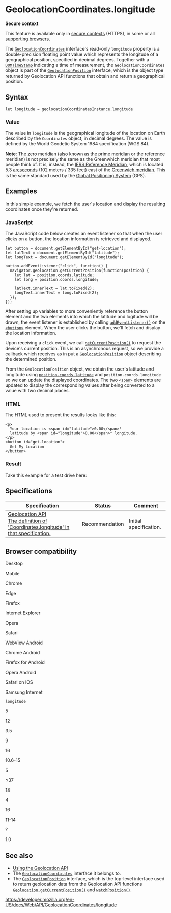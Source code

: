 GeolocationCoordinates.longitude
================================

**Secure context**

This feature is available only in [secure contexts](https://developer.mozilla.org/en-US/docs/Web/Security/Secure_Contexts) (HTTPS), in some or all [supporting browsers](#browser_compatibility).

The [`GeolocationCoordinates`](../geolocationcoordinates) interface's read-only `longitude` property is a double-precision floating point value which represents the longitude of a geographical position, specified in decimal degrees. Together with a [`DOMTimeStamp`](../domtimestamp) indicating a time of measurement, the `GeolocationCoordinates` object is part of the [`GeolocationPosition`](../geolocationposition) interface, which is the object type returned by Geolocation API functions that obtain and return a geographical position.

Syntax
------

    let longitude = geolocationCoordinatesInstance.longitude

### Value

The value in `longitude` is the geographical longitude of the location on Earth described by the `Coordinates` object, in decimal degrees. The value is defined by the World Geodetic System 1984 specification (WGS 84).

**Note**: The zero meridian (also known as the prime meridian or the reference meridian) is not precisely the same as the Greenwhich meridian that most people think of. It is, instead, the [IERS Reference Meridian](#), which is located 5.3 [arcseconds](https://en.wikipedia.org/wiki/Arcseconds) (102 meters / 335 feet) east of the [Greenwich meridian](https://en.wikipedia.org/wiki/Greenwich_meridian). This is the same standard used by the [Global Positioning System](#) (GPS).

Examples
--------

In this simple example, we fetch the user's location and display the resulting coordinates once they're returned.

### JavaScript

The JavaScript code below creates an event listener so that when the user clicks on a button, the location information is retrieved and displayed.

    let button = document.getElementById("get-location");
    let latText = document.getElementById("latitude");
    let longText = document.getElementById("longitude");

    button.addEventListener("click", function() {
      navigator.geolocation.getCurrentPosition(function(position) {
        let lat = position.coords.latitude;
        let long = position.coords.longitude;

        latText.innerText = lat.toFixed(2);
        longText.innerText = long.toFixed(2);
      });
    });

After setting up variables to more conveniently reference the button element and the two elements into which the latitude and logitude will be drawn, the event listener is established by calling [`addEventListener()`](../eventtarget/addeventlistener) on the [`<button>`](https://developer.mozilla.org/en-US/docs/Web/HTML/Element/button) element. When the user clicks the button, we'll fetch and display the location information.

Upon receiving a `click` event, we call [`getCurrentPosition()`](../geolocation/getcurrentposition) to request the device's current position. This is an asynchronous request, so we provide a callback which receives as in put a [`GeolocationPosition`](../geolocationposition) object describing the determined position.

From the `GeolocationPosition` object, we obtain the user's latitude and longitude using [`position.coords.latitude`](latitude) and `position.coords.longitude` so we can update the displayed coordinates. The two [`<span>`](https://developer.mozilla.org/en-US/docs/Web/HTML/Element/span) elements are updated to display the corresponding values after being converted to a value with two decimal places.

### HTML

The HTML used to present the results looks like this:

    <p>
      Your location is <span id="latitude">0.00</span>°
      latitude by <span id="longitude">0.00</span>° longitude.
    </p>
    <button id="get-location">
      Get My Location
    </button>

### Result

Take this example for a test drive here:

Specifications
--------------

<table><thead><tr class="header"><th>Specification</th><th>Status</th><th>Comment</th></tr></thead><tbody><tr class="odd"><td><a href="https://w3c.github.io/geolocation-api/#dom-geolocationcoordinates-longitude">Geolocation API<br />
<span class="small">The definition of 'Coordinates.longitude' in that specification.</span></a></td><td><span class="spec-rec">Recommendation</span></td><td>Initial specification.</td></tr></tbody></table>

Browser compatibility
---------------------

Desktop

Mobile

Chrome

Edge

Firefox

Internet Explorer

Opera

Safari

WebView Android

Chrome Android

Firefox for Android

Opera Android

Safari on IOS

Samsung Internet

`longitude`

5

12

3.5

9

16

10.6-15

5

≤37

18

4

16

11-14

?

1.0

See also
--------

-   [Using the Geolocation API](../geolocation_api/using_the_geolocation_api)
-   The [`GeolocationCoordinates`](../geolocationcoordinates) interface it belongs to.
-   The [`GeolocationPosition`](../geolocationposition) interface, which is the top-level interface used to return geolocation data from the Geolocation API functions [`Geolocation.getCurrentPosition()`](../geolocation/getcurrentposition) and [`watchPosition()`](../geolocation/watchposition).

<a href="https://developer.mozilla.org/en-US/docs/Web/API/GeolocationCoordinates/longitude" class="_attribution-link">https://developer.mozilla.org/en-US/docs/Web/API/GeolocationCoordinates/longitude</a>
